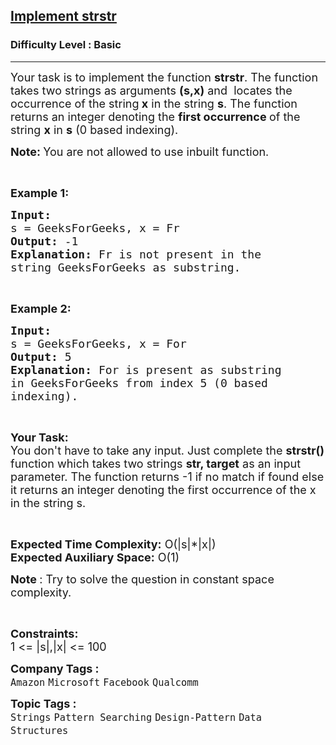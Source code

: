 <h2><a href="https://www.geeksforgeeks.org/problems/implement-strstr/1?page=1&category=Design-Pattern&sortBy=submissions">Implement strstr</a></h2><h3>Difficulty Level : Basic</h3><hr><div class="problems_problem_content__Xm_eO"><p><span style="font-size: 18px;">Your task is to implement the function <strong>strstr</strong>. The function takes two strings as&nbsp;arguments <strong>(s,x)</strong> and&nbsp;&nbsp;locates the occurrence of the string<strong> x</strong>&nbsp;in the string <strong>s</strong>. The function returns an integer denoting the <strong>first occurrence </strong>of the string <strong>x</strong> in <strong>s</strong> (0 based indexing).</span></p>
<p><strong><span style="font-size: 18px;">Note:&nbsp;</span></strong><span style="font-size: 18px;">You are not allowed to use inbuilt function.</span></p>
<p>&nbsp;</p>
<p><span style="font-size: 18px;"><strong>Example 1:</strong></span></p>
<pre><span style="font-size: 18px;"><strong>Input:
</strong>s = GeeksForGeeks, x = Fr
<strong>Output: </strong>-1<strong>
Explanation: </strong>Fr is not present in the
string GeeksForGeeks as substring.
</span></pre>
<p>&nbsp;</p>
<p><span style="font-size: 18px;"><strong>Example 2:</strong></span></p>
<pre><span style="font-size: 18px;"><strong>Input:
</strong>s = GeeksForGeeks, x = For
<strong>Output: </strong>5<strong>
Explanation: </strong>For is present as substring
in GeeksForGeeks from index 5 (0 based
indexing).</span>
</pre>
<p>&nbsp;</p>
<p><strong><span style="font-size: 18px;">Your Task:</span></strong><br><span style="font-size: 18px;">You don't have to take any input. Just complete the <strong>strstr() </strong>function which takes two strings <strong>str, target</strong> as an input parameter. The function returns -1 if no match if found else it returns an integer denoting the first occurrence of the x in the string s.</span></p>
<p>&nbsp;</p>
<p><span style="font-size: 18px;"><strong>Expected Time Complexity:</strong>&nbsp;O(|s|*|x|)<br><strong>Expected Auxiliary Space:</strong>&nbsp;O(1)</span></p>
<p><span style="font-size: 18px;"><strong>Note </strong>: Try to solve the question in constant space complexity.</span></p>
<p>&nbsp;</p>
<p><span style="font-size: 18px;"><strong>Constraints:</strong><br>1 &lt;= |s|,|x| &lt;= 100</span></p></div><p><span style=font-size:18px><strong>Company Tags : </strong><br><code>Amazon</code>&nbsp;<code>Microsoft</code>&nbsp;<code>Facebook</code>&nbsp;<code>Qualcomm</code>&nbsp;<br><p><span style=font-size:18px><strong>Topic Tags : </strong><br><code>Strings</code>&nbsp;<code>Pattern Searching</code>&nbsp;<code>Design-Pattern</code>&nbsp;<code>Data Structures</code>&nbsp;